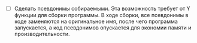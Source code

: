 - [ ] Сделать псевдонимы собираемыми. Эта возможность требует от Y функции для сборки программы. В ходе сборки, все псевдонимы в коде заменяются на оригинальное имя, после чего программа запускается, а код псевдонимов опускается для экономии памяти и производительности.